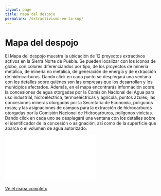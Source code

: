 ```yaml
---
layout: page
title: Mapa del despojo
permalink: /extractivismo-en-la-snp/
---
```


# Mapa del despojo

El Mapa del despojo muestra la ubicación de 12 proyectos extractivos activos en la Sierra Norte de Puebla. Se pueden localizar con los íconos de globo, con colores diferenciandos por tipo, de los proyectos de minería metálica, de minería no metálica, de generación de energía y de extracción de hidrocarburos. Dando click en cada punto se desplegará una ventana con los detalles sobre quiénes son las empresas que los desarrollan y los municipios afectados.
Además, en el mapa encontrarás información sobre: la concesiones de agua otorgadas por la Comisión Nacional del Agua para uso industrial, hidroeléctrica, termoeléctricas y agrícola, puntos azules; las concesiones mineras otorgadas por la Secretaría de Economía, polígonos rosas; y las asignaciones de campos para la extracción de hidrocarburos otorgadas por la Comisión Nacional de Hidrocarburos, polígonos violetas. Dando click en cada uno se desplegará una ventana con los detalles sobre el identificador de la concesión o asignación, así como de la superficie que abarca o el volumen de agua autorizado.

<div class="embed-responsive embed-responsive-1by1">
  <iframe class="embed-responsive-item" frameborder="0" allowfullscreen allow="geolocation" src="//umap.openstreetmap.fr/es/map/proyectos-extractivos-en-la-snp-2023_971912?scaleControl=false&miniMap=false&scrollWheelZoom=false&zoomControl=true&editMode=disabled&moreControl=true&searchControl=null&tilelayersControl=null&embedControl=null&datalayersControl=true&onLoadPanel=undefined&captionBar=false&captionMenus=true"></iframe>
</div>
<br>
<div class="text-center mb-5">
  <a class="btn btn-secondary" href="//umap.openstreetmap.fr/es/map/proyectos-extractivos-en-la-snp-2023_971912?scaleControl=false&miniMap=false&scrollWheelZoom=false&zoomControl=true&editMode=disabled&moreControl=true&searchControl=null&tilelayersControl=null&embedControl=null&datalayersControl=true&onLoadPanel=undefined&captionBar=false&captionMenus=true" target="_blank">Ve el mapa completo</a>
</div>
